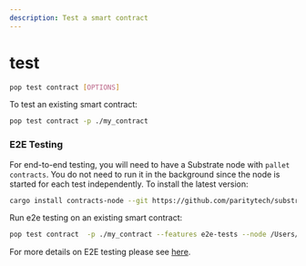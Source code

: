 ```yaml
---
description: Test a smart contract
---
```


# test

```bash
pop test contract [OPTIONS]
```

To test an existing smart contract:

```bash
pop test contract -p ./my_contract
```



### E2E Testing

For end-to-end testing, you will need to have a Substrate node with `pallet contracts`. You do not need to run it in the background since the node is started for each test independently. To install the latest version:

```bash
cargo install contracts-node --git https://github.com/paritytech/substrate-contracts-node.git
```

Run e2e testing on an existing smart contract:

```bash
pop test contract  -p ./my_contract --features e2e-tests --node /Users/pop/.cargo/bin/substrate-contracts-node
```

For more details on E2E testing please see [here](https://use.ink/4.x/basics/contract-testing#end-to-end-e2e-tests).
